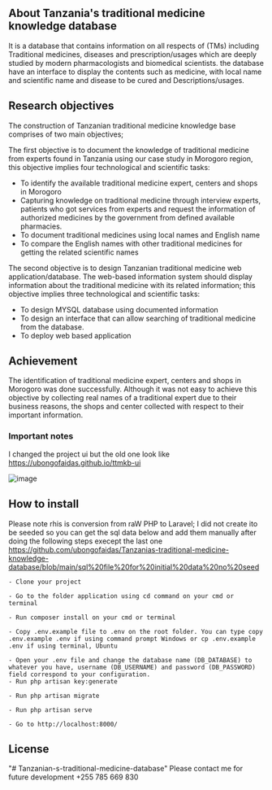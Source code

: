 ## About Tanzania's traditional medicine knowledge database

It is a database that contains information on all respects of (TMs) including Traditional medicines, diseases and prescription/usages  which are deeply studied by modern pharmacologists and biomedical scientists.
the database have an interface to display the contents such as medicine, with local name and scientific name and disease to be cured and Descriptions/usages.


## Research objectives

The construction of Tanzanian traditional medicine knowledge base comprises of two main objectives;

The first objective is to document the knowledge of traditional medicine from experts found in Tanzania using our case study in Morogoro region, this objective implies four technological and scientific tasks:

- To identify the available traditional medicine expert, centers and shops in Morogoro
- Capturing knowledge on traditional medicine through interview experts, patients who got services from experts and request the information of authorized medicines by the government from defined available pharmacies.
- To document traditional medicines using local names and English name
- To compare the English names with other traditional medicines for getting the related scientific names

The second objective is to design Tanzanian traditional medicine web application/database. The web-based information system should display information about the traditional medicine with its related information; this objective implies three technological and scientific tasks:
- To design MYSQL database using documented information
- To design an interface that can allow searching of traditional medicine from the database.
- To deploy web based application

## Achievement

The identification of traditional medicine expert, centers and shops in Morogoro was done successfully.
Although it was not easy to achieve this objective by collecting real names of a traditional expert due to their business reasons, the shops and center collected with respect to their important information. 


### Important notes

I changed the project ui but the old one look like
https://ubongofaidas.github.io/ttmkb-ui

![image](https://user-images.githubusercontent.com/26626005/156308404-4a31e23d-a927-4461-8e9b-2b50d2bb393b.png)

## How to install
Please note rhis is conversion from raW PHP to Laravel;
I did not create ito be seeded so you can get the sql data below and add them manually after doing the following steps execept the last one
https://github.com/ubongofaidas/Tanzanias-traditional-medicine-knowledge-database/blob/main/sql%20file%20for%20initial%20data%20no%20seed

    - Clone your project
    
    - Go to the folder application using cd command on your cmd or terminal
    
    - Run composer install on your cmd or terminal
    
    - Copy .env.example file to .env on the root folder. You can type copy .env.example .env if using command prompt Windows or cp .env.example .env if using terminal, Ubuntu
   
    - Open your .env file and change the database name (DB_DATABASE) to whatever you have, username (DB_USERNAME) and password (DB_PASSWORD) field correspond to your configuration.
    - Run php artisan key:generate
   
    - Run php artisan migrate
    
    - Run php artisan serve
    
    - Go to http://localhost:8000/
    
    
    


## License
"# Tanzanian-s-traditional-medicine-database" 
Please contact me for future development +255 785 669 830
